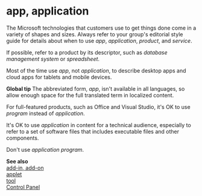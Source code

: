 # app, application

The Microsoft technologies that customers use to get things done come in a variety of shapes and sizes. Always refer to your group's editorial style guide for details about when to use *app*, *application*, *product*, and *service*.

If possible, refer to a product by its descriptor, such as *database management system* or *spreadsheet*.

Most of the time use _app_, not _application_, to describe desktop apps and cloud apps for tablets and mobile devices. 

**Global tip** The abbreviated form, *app*, isn't available in all languages, so allow enough space for the full translated term in localized content.

For full-featured products, such as Office and Visual Studio, it's OK to use _program_ instead of _application_.

It's OK to use _application_ in
content for a technical audience, especially to refer to a set of
software files that includes executable files and other components.

Don't use _application program_.

**See also**  
[add-in, add-on](/style-guide/a-z-word-list-term-collections/a/add-in-add-on)  
[applet](/style-guide/a-z-word-list-term-collections/a/applet)  
[tool](/style-guide/a-z-word-list-term-collections/t/tool)   
[Control Panel](/style-guide/a-z-word-list-term-collections/c/control-panel)  
